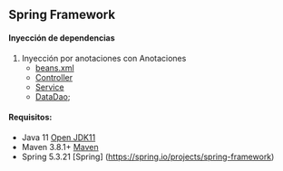 ## Spring Framework

#### Inyección de dependencias

1. Inyección por anotaciones con Anotaciones
   - [beans.xml](src/main/resources/beans.xml)
   - [Controller](src/main/java/mx/com/axity/poc/controller/Controller.java)
   - [Service](src/main/java/mx/com/axity/poc/service/impl/ServiceImpl.java)
   - [DataDao](src/main/java/mx/com/axity/poc/dao/impl/DataDAOImpl.java);
  
#### Requisitos:
- Java 11 [Open JDK11](https://jdk.java.net/java-se-ri/11)
- Maven 3.8.1+ [Maven](https://maven.apache.org/download.cgi)
- Spring 5.3.21 [Spring] (https://spring.io/projects/spring-framework)